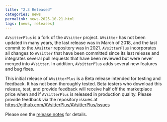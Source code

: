 ```yaml
---
title: "2.3 Released"
categories: news
permalink: news-2025-10-21.html
tags: [news, releases]
---
```


`AVsitterPlus` is a fork of the `AVsitter` project. `AVsitter` has not been updated in many years, the last release was in March of 2018, and the last commit to the `AVsitter` repository was in 2021. `AVsitterPlus` incorporates all changes to `AVsitter` that have been committed since its last release and integrates several pull requests that have been reviewed but were never merged into `AVsitter`. In addition, `AVsitterPlus` adds several new features and bug fixes.

This initial release of `AVsitterPlus` is a Beta release intended for testing and feedback. It has not been thoroughly tested. Beta testers who download this release, test, and provide feedback will receive half off the marketplace price when and if `AVsitterPlus` is released in production quality. Please provide feedback via the repository issues at https://github.com/AVsitterPlus/AVsitterPlus/issues

Please see the [release notes](https://github.com/AVsitterPlus/AVsitterPlus/releases/tag/v2.3beta) for details.
